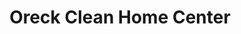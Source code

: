 ---
title: "Oreck Clean Home Center"
url: /chambers/oreck-clean-home-center/
shop: vacuum cleaner
---